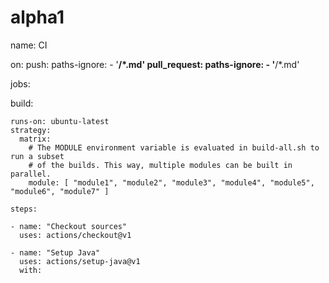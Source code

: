 # alpha1
name: CI

on: 
  push:
    paths-ignore:
      - '**/*.md'
  pull_request:
    paths-ignore:
      - '**/*.md'

jobs:

  build:

    runs-on: ubuntu-latest
    strategy:
      matrix:
        # The MODULE environment variable is evaluated in build-all.sh to run a subset
        # of the builds. This way, multiple modules can be built in parallel.
        module: [ "module1", "module2", "module3", "module4", "module5", "module6", "module7" ]

    steps:

    - name: "Checkout sources"
      uses: actions/checkout@v1

    - name: "Setup Java"
      uses: actions/setup-java@v1
      with:
